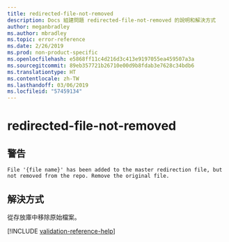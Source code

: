 ```yaml
---
title: redirected-file-not-removed
description: Docs 組建問題 redirected-file-not-removed 的說明和解決方式
author: meganbradley
ms.author: mbradley
ms.topic: error-reference
ms.date: 2/26/2019
ms.prod: non-product-specific
ms.openlocfilehash: e5868ff11c4d216d3c413e9197055ea459507a3a
ms.sourcegitcommit: 89eb357721b26710e00d9b8fdab3e7628c34bdb6
ms.translationtype: HT
ms.contentlocale: zh-TW
ms.lasthandoff: 03/06/2019
ms.locfileid: "57459134"
---
```

# <a name="redirected-file-not-removed"></a>redirected-file-not-removed

## <a name="warning"></a>警告

`File '{file name}' has been added to the master redirection file, but not removed from the repo. Remove the original file.`

## <a name="resolution"></a>解決方式

從存放庫中移除原始檔案。

<!--make sure to add this file to your includes folder and verify the path-->
[!INCLUDE [validation-reference-help](includes/validation-reference-help.md)]
